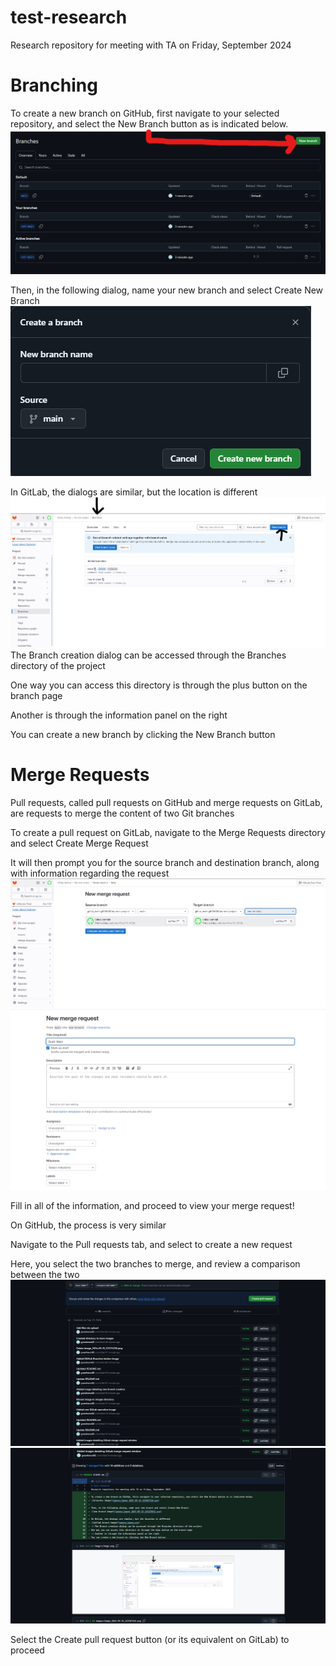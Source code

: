 # test-research
Research repository for meeting with TA on Friday, September 2024

# Branching

To create a new branch on GitHub, first navigate to your selected repository, and select the New Branch button as is indicated below. 
![branches image](images/image_2024-09-19_222507416.png)

Then, in the following dialog, name your new branch and select Create New Branch
![new branch image](images/image_2024-09-19_223229842.png)

In GitLab, the dialogs are similar, but the location is different
![gitlab branch image](images/image.png)
The Branch creation dialog can be accessed through the Branches directory of the project

One way you can access this directory is through the plus button on the branch page

Another is through the information panel on the right

You can create a new branch by clicking the New Branch button

# Merge Requests 
Pull requests, called pull requests on GitHub and merge requests on GitLab, are requests to merge the content of two Git branches

To create a pull request on GitLab, navigate to the Merge Requests directory and select Create Merge Request 

It will then prompt you for the source branch and destination branch, along with information regarding the request
![gitlab merge request initial image](images/image_2024-09-19_230223722.png)
![gitlab merge request expanded image](images/image_2024-09-19_230318114.png)

Fill in all of the information, and proceed to view your merge request! 

On GitHub, the process is very similar

Navigate to the Pull requests tab, and select to create a new request

Here, you select the two branches to merge, and review a comparison between the two
![Github merge request verifieds](images/image_2024-09-19_231314544.png)
![Github merge request comparison](images/image_2024-09-19_231340629.png)

Select the Create pull request button (or its equivalent on GitLab) to proceed 
